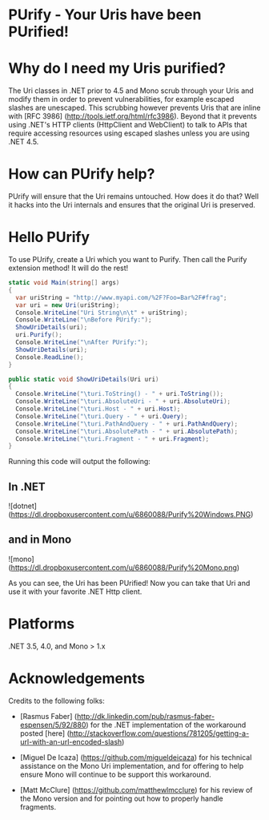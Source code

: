 PUrify - Your Uris have been PUrified!
======

# Why do I need my Uris purified?

The Uri classes in .NET prior to 4.5 and Mono scrub through your Uris and modify them in order to prevent vulnerabilities, for example escaped slashes are unescaped. This scrubbing however prevents Uris that are inline with [RFC 3986] (http://tools.ietf.org/html/rfc3986). Beyond that it prevents using .NET's HTTP clients (HttpClient and WebClient) to talk to APIs that require accessing resources using escaped slashes unless you are using .NET 4.5.

# How can PUrify help?

PUrify will ensure that the Uri remains untouched. How does it do that? Well it hacks into the Uri internals and ensures that the original Uri is preserved.

# Hello PUrify
To use PUrify, create a Uri which you want to Purify. Then call the Purify extension method! It will do the rest! 

```csharp
static void Main(string[] args)
{
  var uriString = "http://www.myapi.com/%2F?Foo=Bar%2F#frag";
  var uri = new Uri(uriString);
  Console.WriteLine("Uri String\n\t" + uriString);
  Console.WriteLine("\nBefore PUrify:");
  ShowUriDetails(uri);           
  uri.Purify();
  Console.WriteLine("\nAfter PUrify:");
  ShowUriDetails(uri);
  Console.ReadLine();
}

public static void ShowUriDetails(Uri uri)
{
  Console.WriteLine("\turi.ToString() - " + uri.ToString());
  Console.WriteLine("\turi.AbsoluteUri - " + uri.AbsoluteUri);
  Console.WriteLine("\turi.Host - " + uri.Host);
  Console.WriteLine("\turi.Query - " + uri.Query);
  Console.WriteLine("\turi.PathAndQuery - " + uri.PathAndQuery);
  Console.WriteLine("\turi.AbsolutePath - " + uri.AbsolutePath);
  Console.WriteLine("\turi.Fragment - " + uri.Fragment);
}
```

Running this code will output the following:

## In .NET

![dotnet] (https://dl.dropboxusercontent.com/u/6860088/Purify%20Windows.PNG)

## and in Mono

![mono] (https://dl.dropboxusercontent.com/u/6860088/Purify%20Mono.png)

As you can see, the Uri has been PUrified!  Now you can take that Uri and use it with your favorite .NET Http client.

# Platforms

.NET 3.5, 4.0, and Mono > 1.x

# Acknowledgements
Credits to the following folks:

* [Rasmus Faber] (http://dk.linkedin.com/pub/rasmus-faber-espensen/5/92/880) for the .NET implementation of the workaround posted [here] (http://stackoverflow.com/questions/781205/getting-a-url-with-an-url-encoded-slash)

* [Miguel De Icaza] (https://github.com/migueldeicaza) for his technical assistance on the Mono Uri implementation, and for offering to help ensure Mono will continue to be support this workaround.

* [Matt McClure] (https://github.com/matthewlmcclure) for his review of the Mono version and for pointing out how to properly handle fragments.

